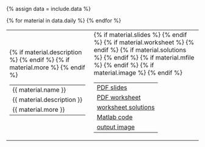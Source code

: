 {% assign data = include.data %}
<table class="asst-table">
{% for material in data.daily %}
<tr>
	<td>
		<table class="inner">
			<tr>
			    <td>{{ material.name }}</td>
			</tr>
			{% if material.description %}
			<tr>
			    <td>{{ material.description }}</td>
			</tr>
			{% endif %}
			{% if material.more %}
			<tr>
			    <td>{{ material.more }}</td>
			</tr>
			{% endif %}
		</table>
	</td>
	<td>
		<table class="inner">
			{% if material.slides %}
		  <tr>
			    <td><a href="{{ material.slides }}">PDF slides</a></td>
			</tr>
			{% endif %}
			{% if material.worksheet %}
		  <tr>
			    <td><a href="{{ material.worksheet }}">PDF worksheet</a></td>
			</tr>
			{% endif %}
			{% if material.solutions %}
			<tr>
			    <td><a href="{{ material.solutions }}">worksheet solutions</a></td>
			</tr>
			{% endif %}
			{% if material.mfile %}
		  <tr>
			    <td><a href="{{ material.mfile }}">Matlab code</a></td>
			</tr>
			{% endif %}
			{% if material.image %}
		  <tr>
			    <td><a href="{{ material.image }}">output image</a></td>
			</tr>
			{% endif %}
		</table>
	</td>
</tr>
{% endfor %}
</table>
